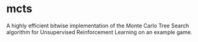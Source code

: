 # mcts
A highly efficient bitwise implementation of the Monte Carlo Tree Search algorithm for Unsupervised Reinforcement Learning on an example game.
